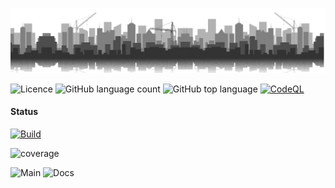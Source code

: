 [![Banner](./assets/banner.png)](https://www.glass-h2020.eu/)

![Licence](https://img.shields.io/github/license/TiagoVenceslau/decorator-validation.svg)
![GitHub language count](https://img.shields.io/github/languages/count/TiagoVenceslau/decorator-validation?style=plastic)
![GitHub top language](https://img.shields.io/github/languages/top/TiagoVenceslau/decorator-validation?style=plastic)
[![CodeQL](https://github.com/starnowski/posmulten/workflows/CodeQL/badge.svg)](https://github.com/TiagoVenceslau/decorator-validation/actions?query=workflow%3ACodeQL)


#### Status
[![Build](https://gitlab.com/glass-project1/wallet/decorator-validation/badges/master/pipeline.svg)](http://www.pdmfc.com)

![coverage](https://gitlab.com/glass-project1/wallet/decorator-validation/badges/master/coverage.svg?job=coverage)

![Main](https://github.com/TiagoVenceslau/decorator-validation/actions/workflows/main.yml/badge.svg)
![Docs](https://github.com/TiagoVenceslau/decorator-validation/actions/workflows/docs.yml/badge.svg)

